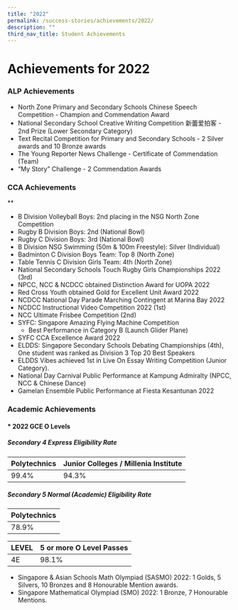 ```yaml
---
title: "2022"
permalink: /success-stories/achievements/2022/
description: ""
third_nav_title: Student Achievements
---
```

# **Achievements for 2022**

### **ALP Achievements**


*   North Zone Primary and Secondary Schools Chinese Speech Competition - Champion and Commendation Award
*   National Secondary School Creative Writing Competition 新蕾爱拍客 - 2nd Prize (Lower Secondary Category)
*   Text Recital Competition for Primary and Secondary Schools - 2 Silver awards and 10 Bronze awards
*   The Young Reporter News Challenge - Certificate of Commendation (Team)
*   “My Story” Challenge - 2 Commendation Awards
    

### **CCA Achievements**

**

*   B Division Volleyball Boys: 2nd placing in the NSG North Zone Competition
*   Rugby B Division Boys: 2nd (National Bowl)
*   Rugby C Division Boys: 3rd (National Bowl)
*   B Division NSG Swimming (50m & 100m Freestyle): Silver (Individual)
*   Badminton C Division Boys Team: Top 8 (North Zone)
*   Table Tennis C Division Girls Team: 4th (North Zone)
*   National Secondary Schools Touch Rugby Girls Championships 2022 (3rd)
*   NPCC, NCC & NCDCC obtained Distinction Award for UOPA 2022
*   Red Cross Youth obtained Gold for Excellent Unit Award 2022
*   NCDCC National Day Parade Marching Contingent at Marina Bay 2022
*   NCDCC Instructional Video Competition 2022 (1st)
*   NCC Ultimate Frisbee Competition (2nd)
*   SYFC: Singapore Amazing Flying Machine Competition
     - Best Performance in Category B (Launch Glider Plane)
*   SYFC CCA Excellence Award 2022
*   ELDDS: Singapore Secondary Schools Debating Championships (4th), One student was ranked as Division 3 Top 20 Best Speakers
*   ELDDS Vibes achieved 1st in Live On Essay Writing Competition (Junior Category).
*   National Day Carnival Public Performance at Kampung Admiralty (NPCC, NCC & Chinese Dance)
*   Gamelan Ensemble Public Performance at Fiesta Kesantunan 2022

### **Academic Achievements**

#### *   **2022 GCE O Levels**

##### Secondary 4 Express Eligibility Rate

| Polytechnics | Junior Colleges / Millenia Institute |
| --- | --- |
| 99.4% | 94.3% |

##### Secondary 5 Normal (Academic) Eligibility Rate

| Polytechnics |
| --- |
| 78.9% |

| LEVEL | 5 or more O Level Passes |
| --- | --- |
| 4E | 98.1% |

*   Singapore & Asian Schools Math Olympiad (SASMO) 2022: 1 Golds, 5 Silvers, 10 Bronzes and 8 Honourable Mention awards. 
*   Singapore Mathematical Olympiad (SMO) 2022: 1 Bronze, 7 Honourable Mentions.